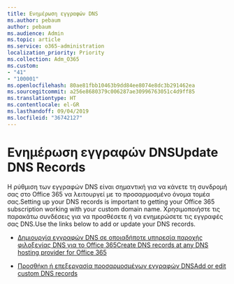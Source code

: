 ```yaml
---
title: Ενημέρωση εγγραφών DNS
ms.author: pebaum
author: pebaum
ms.audience: Admin
ms.topic: article
ms.service: o365-administration
localization_priority: Priority
ms.collection: Adm_O365
ms.custom:
- "41"
- "100001"
ms.openlocfilehash: 80ae81fbb10463b9dd84ee8074e8dc3b291462ea
ms.sourcegitcommit: a256e8680379c006287ae30996763051c4d9ff85
ms.translationtype: HT
ms.contentlocale: el-GR
ms.lasthandoff: 09/04/2019
ms.locfileid: "36742127"
---
```

# <a name="update-dns-records"></a><span data-ttu-id="312ce-102">Ενημέρωση εγγραφών DNS</span><span class="sxs-lookup"><span data-stu-id="312ce-102">Update DNS Records</span></span>

<span data-ttu-id="312ce-103">Η ρύθμιση των εγγραφών DNS είναι σημαντική για να κάνετε τη συνδρομή σας στο Office 365 να λειτουργεί με το προσαρμοσμένο όνομα τομέα σας.</span><span class="sxs-lookup"><span data-stu-id="312ce-103">Setting up your DNS records is important to getting your Office 365 subscription working with your custom domain name.</span></span> <span data-ttu-id="312ce-104">Χρησιμοποιήστε τις παρακάτω συνδέσεις για να προσθέσετε ή να ενημερώσετε τις εγγραφές σας DNS.</span><span class="sxs-lookup"><span data-stu-id="312ce-104">Use the links below to add or update your DNS records.</span></span>
  
- [<span data-ttu-id="312ce-105">Δημιουργία εγγραφών DNS σε οποιαδήποτε υπηρεσία παροχής φιλοξενίας DNS για το Office 365</span><span class="sxs-lookup"><span data-stu-id="312ce-105">Create DNS records at any DNS hosting provider for Office 365</span></span>](https://docs.microsoft.com/office365/admin/get-help-with-domains/create-dns-records-at-any-dns-hosting-provider)

- [<span data-ttu-id="312ce-106">Προσθήκη ή επεξεργασία προσαρμοσμένων εγγραφών DNS</span><span class="sxs-lookup"><span data-stu-id="312ce-106">Add or edit custom DNS records</span></span>](https://docs.microsoft.com/office365/admin/dns/add-or-edit-custom-dns-records)
